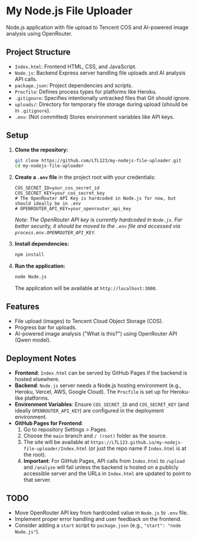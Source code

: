 # My Node.js File Uploader

Node.js application with file upload to Tencent COS and AI-powered image analysis using OpenRouter.

## Project Structure

- `Index.html`: Frontend HTML, CSS, and JavaScript.
- `Node.js`: Backend Express server handling file uploads and AI analysis API calls.
- `package.json`: Project dependencies and scripts.
- `Procfile`: Defines process types for platforms like Heroku.
- `.gitignore`: Specifies intentionally untracked files that Git should ignore.
- `uploads/`: Directory for temporary file storage during upload (should be in `.gitignore`).
- `.env`: (Not committed) Stores environment variables like API keys.

## Setup

1.  **Clone the repository:**
    ```bash
    git clone https://github.com/LTL123/my-nodejs-file-uploader.git
    cd my-nodejs-file-uploader
    ```

2.  **Create a `.env` file** in the project root with your credentials:
    ```env
    COS_SECRET_ID=your_cos_secret_id
    COS_SECRET_KEY=your_cos_secret_key
    # The OpenRouter API Key is hardcoded in Node.js for now, but should ideally be in .env
    # OPENROUTER_API_KEY=your_openrouter_api_key
    ```
    *Note: The OpenRouter API key is currently hardcoded in `Node.js`. For better security, it should be moved to the `.env` file and accessed via `process.env.OPENROUTER_API_KEY`.*

3.  **Install dependencies:**
    ```bash
    npm install
    ```

4.  **Run the application:**
    ```bash
    node Node.js
    ```
    The application will be available at `http://localhost:3000`.

## Features

-   File upload (images) to Tencent Cloud Object Storage (COS).
-   Progress bar for uploads.
-   AI-powered image analysis ("What is this?") using OpenRouter API (Qwen model).

## Deployment Notes

-   **Frontend**: `Index.html` can be served by GitHub Pages if the backend is hosted elsewhere.
-   **Backend**: `Node.js` server needs a Node.js hosting environment (e.g., Heroku, Vercel, AWS, Google Cloud). The `Procfile` is set up for Heroku-like platforms.
-   **Environment Variables**: Ensure `COS_SECRET_ID` and `COS_SECRET_KEY` (and ideally `OPENROUTER_API_KEY`) are configured in the deployment environment.
-   **GitHub Pages for Frontend**:
    1.  Go to repository Settings > Pages.
    2.  Choose the `main` branch and `/ (root)` folder as the source.
    3.  The site will be available at `https://LTL123.github.io/my-nodejs-file-uploader/Index.html` (or just the repo name if `Index.html` is at the root).
    4.  **Important**: For GitHub Pages, API calls from `Index.html` to `/upload` and `/analyze` will fail unless the backend is hosted on a publicly accessible server and the URLs in `Index.html` are updated to point to that server.

## TODO

-   Move OpenRouter API key from hardcoded value in `Node.js` to `.env` file.
-   Implement proper error handling and user feedback on the frontend.
-   Consider adding a `start` script to `package.json` (e.g., `"start": "node Node.js"`).
